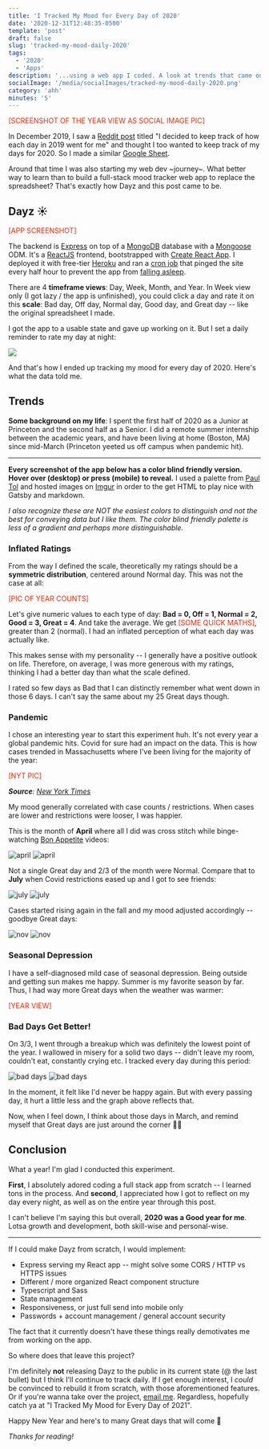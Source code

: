 ```yaml
---
title: 'I Tracked My Mood for Every Day of 2020'
date: '2020-12-31T12:48:35-0500'
template: 'post'
draft: false
slug: 'tracked-my-mood-daily-2020'
tags:
  - '2020'
  - 'Apps'
description: '...using a web app I coded. A look at trends that came out of it. Color blind friendly visuals included'
socialImage: '/media/socialImages/tracked-my-mood-daily-2020.png'
category: 'ahh'
minutes: '5'
---
```


<span style="color:#FF2600">[SCREENSHOT OF THE YEAR VIEW AS SOCIAL IMAGE PIC]</span>

In December 2019, I saw a [Reddit post](https://www.reddit.com/r/CasualConversation/comments/ehz6di/i_decided_to_keep_track_of_how_each_day_in_2019/?utm_source=share&utm_medium=web2x) titled "I decided to keep track of how each day in 2019 went for me" and thought I too wanted to keep track of my days for 2020. So I made a similar [Google Sheet](https://docs.google.com/spreadsheets/d/1D9-rCOvZ2aekkK3pYQw-7tHW3TcxV0UnGJZm_DeWiXk/edit?usp=sharing).

Around that time I was also starting my web dev ~journey~. What better way to learn than to build a full-stack mood tracker web app to replace the spreadsheet? That's exactly how Dayz and this post came to be.

## Dayz ☀️

<span style="color:#FF2600">[APP SCREENSHOT]</span>

The backend is [Express](https://expressjs.com/) on top of a [MongoDB](https://www.mongodb.com/) database with a [Mongoose](https://mongoosejs.com/) ODM. It's a [ReactJS](https://reactjs.org/) frontend, bootstrapped with [Create React App](https://reactjs.org/docs/create-a-new-react-app.html#create-react-app). I deployed it with free-tier [Heroku](https://www.heroku.com/) and ran a [cron job](https://cron-job.org/en/) that pinged the site every half hour to prevent the app from [falling asleep](https://blog.heroku.com/app_sleeping_on_heroku).

There are 4 **timeframe views**: Day, Week, Month, and Year. In Week view only (I got lazy / the app is unfinished), you could click a day and rate it on this **scale**: Bad day, Off day, Normal day, Good day, and Great day -- like the original spreadsheet I made.

I got the app to a usable state and gave up working on it. But I set a daily reminder to rate my day at night:

![](/media/tracked-my-mood-daily-2020/reminder.png#width=300px)

And that's how I ended up tracking my mood for every day of 2020. Here's what the data told me.

## Trends

**Some background on my life**: I spent the first half of 2020 as a Junior at Princeton and the second half as a Senior. I did a remote summer internship between the academic years, and have been living at home (Boston, MA) since mid-March (Princeton yeeted us off campus when pandemic hit).

---

**Every screenshot of the app below has a color blind friendly version. Hover over (desktop) or press (mobile) to reveal.** I used a palette from [Paul Tol](https://personal.sron.nl/~pault/#sec:qualitative) and hosted images on [Imgur](https://imgur.com/) in order to the get HTML to play nice with Gatsby and markdown.

_I also recognize these are NOT the easiest colors to distinguish and not the best for conveying data but I like them. The color blind friendly palette is less of a gradient and perhaps more distinguishable._

### Inflated Ratings

From the way I defined the scale, theoretically my ratings should be a **symmetric distribution**, centered around Normal day. This was not the case at all:

<span style="color:#FF2600">[PIC OF YEAR COUNTS]</span>

Let's give numeric values to each type of day: **Bad = 0, Off = 1, Normal = 2, Good = 3, Great = 4**. And take the average. We get <span style="color:#FF2600">[SOME QUICK MATHS]</span>, greater than 2 (normal). I had an inflated perception of what each day was actually like.

This makes sense with my personality -- I generally have a positive outlook on life. Therefore, on average, I was more generous with my ratings, thinking I had a better day than what the scale defined.

I rated so few days as Bad that I can distinctly remember what went down in those 6 days. I can't say the same about my 25 Great days though.

### Pandemic

I chose an interesting year to start this experiment huh. It's not every year a global pandemic hits. Covid for sure had an impact on the data. This is how cases trended in Massachusetts where I've been living for the majority of the year:

<span style="color:#FF2600">[NYT PIC]</span>

_**Source**: [New York Times](https://www.nytimes.com/interactive/2020/us/massachusetts-coronavirus-cases.html#cases)_

My mood generally correlated with case counts / restrictions. When cases are lower and restrictions were looser, I was happier.

This is the month of **April** where all I did was cross stitch while binge-watching [Bon Appetite](https://www.youtube.com/user/BonAppetitDotCom) videos:

<div class="mood">
  <img class="color" src="https://i.imgur.com/O7ZNhoz.png" alt="april">
  <img class="colorblind" src="https://i.imgur.com/h0mzfFI.png" alt="april">
</div>

Not a single Great day and 2/3 of the month were Normal. Compare that to **July** when Covid restrictions eased up and I got to see friends:

<div class="mood">
  <img class="color" src="https://i.imgur.com/x2na4Vh.png" alt="july">
  <img class="colorblind" src="https://i.imgur.com/z72HG7c.png" alt="july">
</div>

Cases started rising again in the fall and my mood adjusted accordingly -- goodbye Great days:

<div class="mood">
  <img class="color" src="https://i.imgur.com/mRQtSuI.png" alt="nov">
  <img class="colorblind" src="https://i.imgur.com/bvUsCy8.png" alt="nov">
</div>

### Seasonal Depression

I have a self-diagnosed mild case of seasonal depression. Being outside and getting sun makes me happy. Summer is my favorite season by far. Thus, I had way more Great days when the weather was warmer:

<span style="color:#FF2600">[YEAR VIEW]</span>

### Bad Days Get Better!

On 3/3, I went through a breakup which was definitely the lowest point of the year. I wallowed in misery for a solid two days -- didn't leave my room, couldn't eat, constantly crying etc. I tracked every day during this period:

<div class="mood">
  <img class="color" src="https://i.imgur.com/5LqcDs4.png" alt="bad days">
  <img class="colorblind" src="https://i.imgur.com/iNNaYBE.png" alt="bad days">
</div>

In the moment, it felt like I'd never be happy again. But with every passing day, it hurt a little less and the graph above reflects that.

Now, when I feel down, I think about those days in March, and remind myself that Great days are just around the corner 👍🏼

## Conclusion

What a year! I'm glad I conducted this experiment.

**First**, I absolutely adored coding a full stack app from scratch -- I learned tons in the process. And **second**, I appreciated how I got to reflect on my day every night, as well as on the entire year through this post.

I can't believe I'm saying this but overall, **2020 was a Good year for me**. Lotsa growth and development, both skill-wise and personal-wise.

---

If I could make Dayz from scratch, I would implement:

- Express serving my React app -- might solve some CORS / HTTP vs HTTPS issues
- Different / more organized React component structure
- Typescript and Sass
- State management
- Responsiveness, or just full send into mobile only
- Passwords + account management / general account security

The fact that it currently doesn't have these things really demotivates me from working on the app.

So where does that leave this project?

I'm definitely **not** releasing Dayz to the public in its current state (@ the last bullet) but I think I'll continue to track daily. If I get enough interest, I _could_ be convinced to rebuild it from scratch, with those aforementioned features. Or if you're wanna take over the project, [email me](mailto:karenying7@gmail.com). Regardless, hopefully catch ya at "I Tracked My Mood for Every Day of 2021".

Happy New Year and here's to many Great days that will come 🥂

_Thanks for reading!_
